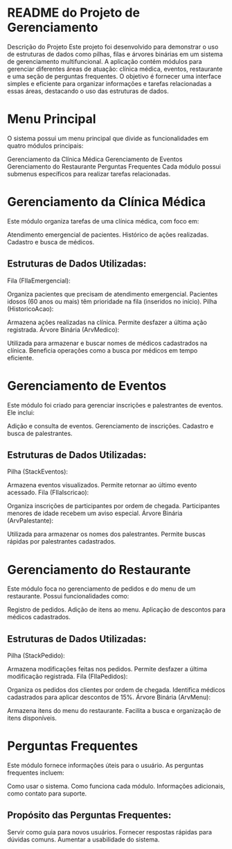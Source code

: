 # README do Projeto de Gerenciamento
Descrição do Projeto
Este projeto foi desenvolvido para demonstrar o uso de estruturas de dados como pilhas, filas e árvores binárias em um sistema de gerenciamento multifuncional. A aplicação contém módulos para gerenciar diferentes áreas de atuação: clínica médica, eventos, restaurante e uma seção de perguntas frequentes. O objetivo é fornecer uma interface simples e eficiente para organizar informações e tarefas relacionadas a essas áreas, destacando o uso das estruturas de dados.

# Menu Principal
O sistema possui um menu principal que divide as funcionalidades em quatro módulos principais:

Gerenciamento da Clínica Médica
Gerenciamento de Eventos
Gerenciamento do Restaurante
Perguntas Frequentes
Cada módulo possui submenus específicos para realizar tarefas relacionadas.

# Gerenciamento da Clínica Médica
Este módulo organiza tarefas de uma clínica médica, com foco em:

Atendimento emergencial de pacientes.
Histórico de ações realizadas.
Cadastro e busca de médicos.
## Estruturas de Dados Utilizadas:
Fila (FIlaEmergencial):

Organiza pacientes que precisam de atendimento emergencial.
Pacientes idosos (60 anos ou mais) têm prioridade na fila (inseridos no início).
Pilha (HistoricoAcao):

Armazena ações realizadas na clínica.
Permite desfazer a última ação registrada.
Árvore Binária (ArvMedico):

Utilizada para armazenar e buscar nomes de médicos cadastrados na clínica.
Beneficia operações como a busca por médicos em tempo eficiente.

# Gerenciamento de Eventos
Este módulo foi criado para gerenciar inscrições e palestrantes de eventos. Ele inclui:

Adição e consulta de eventos.
Gerenciamento de inscrições.
Cadastro e busca de palestrantes.
## Estruturas de Dados Utilizadas:
Pilha (StackEventos):

Armazena eventos visualizados.
Permite retornar ao último evento acessado.
Fila (FIlaIscricao):

Organiza inscrições de participantes por ordem de chegada.
Participantes menores de idade recebem um aviso especial.
Árvore Binária (ArvPalestante):

Utilizada para armazenar os nomes dos palestrantes.
Permite buscas rápidas por palestrantes cadastrados.

# Gerenciamento do Restaurante
Este módulo foca no gerenciamento de pedidos e do menu de um restaurante. Possui funcionalidades como:

Registro de pedidos.
Adição de itens ao menu.
Aplicação de descontos para médicos cadastrados.
## Estruturas de Dados Utilizadas:
Pilha (StackPedido):

Armazena modificações feitas nos pedidos.
Permite desfazer a última modificação registrada.
Fila (FIlaPedidos):

Organiza os pedidos dos clientes por ordem de chegada.
Identifica médicos cadastrados para aplicar descontos de 15%.
Árvore Binária (ArvMenu):

Armazena itens do menu do restaurante.
Facilita a busca e organização de itens disponíveis.

# Perguntas Frequentes
Este módulo fornece informações úteis para o usuário. As perguntas frequentes incluem:

Como usar o sistema.
Como funciona cada módulo.
Informações adicionais, como contato para suporte.
## Propósito das Perguntas Frequentes:
Servir como guia para novos usuários.
Fornecer respostas rápidas para dúvidas comuns.
Aumentar a usabilidade do sistema.










